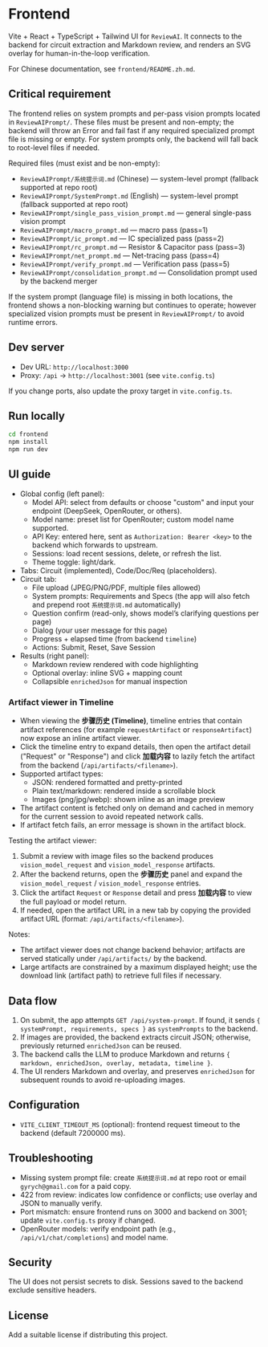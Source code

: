 # Frontend

Vite + React + TypeScript + Tailwind UI for `ReviewAI`. It connects to the backend for circuit extraction and Markdown review, and renders an SVG overlay for human-in-the-loop verification.

For Chinese documentation, see `frontend/README.zh.md`.

## Critical requirement

The frontend relies on system prompts and per-pass vision prompts located in `ReviewAIPrompt/`. These files must be present and non-empty; the backend will throw an Error and fail fast if any required specialized prompt file is missing or empty. For system prompts only, the backend will fall back to root-level files if needed.

Required files (must exist and be non-empty):

- `ReviewAIPrompt/系统提示词.md` (Chinese) — system-level prompt (fallback supported at repo root)
- `ReviewAIPrompt/SystemPrompt.md` (English) — system-level prompt (fallback supported at repo root)
- `ReviewAIPrompt/single_pass_vision_prompt.md` — general single-pass vision prompt
- `ReviewAIPrompt/macro_prompt.md` — macro pass (pass=1)
- `ReviewAIPrompt/ic_prompt.md` — IC specialized pass (pass=2)
- `ReviewAIPrompt/rc_prompt.md` — Resistor & Capacitor pass (pass=3)
- `ReviewAIPrompt/net_prompt.md` — Net-tracing pass (pass=4)
- `ReviewAIPrompt/verify_prompt.md` — Verification pass (pass=5)
- `ReviewAIPrompt/consolidation_prompt.md` — Consolidation prompt used by the backend merger

If the system prompt (language file) is missing in both locations, the frontend shows a non-blocking warning but continues to operate; however specialized vision prompts must be present in `ReviewAIPrompt/` to avoid runtime errors.

## Dev server

- Dev URL: `http://localhost:3000`
- Proxy: `/api` → `http://localhost:3001` (see `vite.config.ts`)

If you change ports, also update the proxy target in `vite.config.ts`.

## Run locally

```bash
cd frontend
npm install
npm run dev
```

## UI guide

- Global config (left panel):
  - Model API: select from defaults or choose "custom" and input your endpoint (DeepSeek, OpenRouter, or others).
  - Model name: preset list for OpenRouter; custom model name supported.
  - API Key: entered here, sent as `Authorization: Bearer <key>` to the backend which forwards to upstream.
  - Sessions: load recent sessions, delete, or refresh the list.
  - Theme toggle: light/dark.
- Tabs: Circuit (implemented), Code/Doc/Req (placeholders).
- Circuit tab:
  - File upload (JPEG/PNG/PDF, multiple files allowed)
  - System prompts: Requirements and Specs (the app will also fetch and prepend root `系统提示词.md` automatically)
  - Question confirm (read-only, shows model’s clarifying questions per page)
  - Dialog (your user message for this page)
  - Progress + elapsed time (from backend `timeline`)
  - Actions: Submit, Reset, Save Session
- Results (right panel):
  - Markdown review rendered with code highlighting
  - Optional overlay: inline SVG + mapping count
  - Collapsible `enrichedJson` for manual inspection

### Artifact viewer in Timeline

- When viewing the **步骤历史 (Timeline)**, timeline entries that contain artifact references (for example `requestArtifact` or `responseArtifact`) now expose an inline artifact viewer.
- Click the timeline entry to expand details, then open the artifact detail ("Request" or "Response") and click **加载内容** to lazily fetch the artifact from the backend (`/api/artifacts/<filename>`).
- Supported artifact types:
  - JSON: rendered formatted and pretty-printed
  - Plain text/markdown: rendered inside a scrollable block
  - Images (png/jpg/webp): shown inline as an image preview
- The artifact content is fetched only on demand and cached in memory for the current session to avoid repeated network calls.
- If artifact fetch fails, an error message is shown in the artifact block.

Testing the artifact viewer:

1. Submit a review with image files so the backend produces `vision_model_request` and `vision_model_response` artifacts.
2. After the backend returns, open the **步骤历史** panel and expand the `vision_model_request` / `vision_model_response` entries.
3. Click the artifact `Request` or `Response` detail and press **加载内容** to view the full payload or model return.
4. If needed, open the artifact URL in a new tab by copying the provided artifact URL (format: `/api/artifacts/<filename>`).

Notes:

- The artifact viewer does not change backend behavior; artifacts are served statically under `/api/artifacts/` by the backend.
- Large artifacts are constrained by a maximum displayed height; use the download link (artifact path) to retrieve full files if necessary.

## Data flow

1) On submit, the app attempts `GET /api/system-prompt`. If found, it sends `{ systemPrompt, requirements, specs }` as `systemPrompts` to the backend.
2) If images are provided, the backend extracts circuit JSON; otherwise, previously returned `enrichedJson` can be reused.
3) The backend calls the LLM to produce Markdown and returns `{ markdown, enrichedJson, overlay, metadata, timeline }`.
4) The UI renders Markdown and overlay, and preserves `enrichedJson` for subsequent rounds to avoid re-uploading images.

## Configuration

- `VITE_CLIENT_TIMEOUT_MS` (optional): frontend request timeout to the backend (default 7200000 ms).

## Troubleshooting

- Missing system prompt file: create `系统提示词.md` at repo root or email `gyrych@gmail.com` for a paid copy.
- 422 from review: indicates low confidence or conflicts; use overlay and JSON to manually verify.
- Port mismatch: ensure frontend runs on 3000 and backend on 3001; update `vite.config.ts` proxy if changed.
- OpenRouter models: verify endpoint path (e.g., `/api/v1/chat/completions`) and model name.

## Security

The UI does not persist secrets to disk. Sessions saved to the backend exclude sensitive headers.

## License

Add a suitable license if distributing this project.

